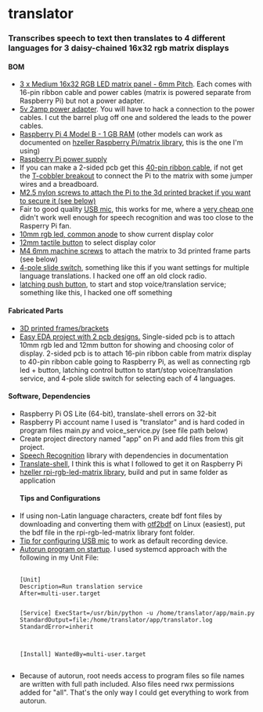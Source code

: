 # translator
<h3>Transcribes speech to text then translates to 4 different languages for 3 daisy-chained 16x32 rgb matrix displays</h3>
<h4>BOM</h4>
<ul>
  <li><a href="https://www.adafruit.com/product/420">3 x Medium 16x32 RGB LED matrix panel - 6mm Pitch</a>. Each comes with 16-pin ribbon cable and power cables (matrix is powered separate from Raspberry Pi) but not a power adapter. </li>
  <li><a href="https://www.adafruit.com/product/276">5v 2amp power adapter</a>. You will have to hack a connection to the power cables. I cut the barrel plug off one and soldered the leads to the power cables.
  <li><a href="https://www.adafruit.com/product/4295">Raspberry Pi 4 Model B - 1 GB RAM</a> (other models can work as documented on <a href="https://github.com/hzeller/rpi-rgb-led-matrix">hzeller Raspberry Pi/matrix library</a>, this is the one I'm using)</li>
  <li><a href="https://www.adafruit.com/product/4298">Raspberry Pi power supply</a>
  <li>If you can make a 2-sided pcb get this <a href="https://www.adafruit.com/product/1988">40-pin ribbon cable</a>, if not get the <a href="https://www.adafruit.com/product/1989">T-cobbler breakout</a> to connect the Pi to the matrix with some jumper wires and a breadboard.</li>
  <li><a href="https://www.adafruit.com/product/3658">M2.5 nylon screws to attach the Pi to the 3d printed bracket if you want to secure it (see below)</a></li>
  <li>Fair to good quality <a href="https://www.microcenter.com/product/645865/fifine-usb-microphone-%e2%80%93-k650">USB mic</a>, this works for me, where a <a href="https://www.adafruit.com/product/3367">very cheap one</a> didn't work well enough for speech recognition and was too close to the Rasperry Pi fan.</li>
  <li><a href="https://www.adafruit.com/product/848">10mm rgb led, common anode</a> to show current display color</li>
  <li><a href="https://www.adafruit.com/product/1010">12mm tactile button</a> to select display color</li>
  <li><a href="https://www.amazon.com/Phillips-Countersunk-Machine-Screws-100pcs/dp/B018RSV7GM/ref=sr_1_6?crid=1DPNAOIWURN82&keywords=m4+machine+screw+6mm&qid=1694360762&sprefix=m4+machine+screw+6mm%2Caps%2C96&sr=8-6">M4 6mm machine screws</a> to attach the matrix to 3d printed frame parts (see below)</li>
  <li><a href="https://www.amazon.com/uxcell-Position-Panel-Switch-Latching/dp/B01N11OG51/ref=sr_1_4?crid=MVILGR469TU7&keywords=4+throw+slide+switch&qid=1694359070&sprefix=4+throw+slide+switch%2Caps%2C98&sr=8-4">4-pole slide switch</a>, something like this if you want settings for multiple language translations. I hacked one off an old clock radio.</li>
  <li><a href="https://www.adafruit.com/product/1443">latching push button</a>, to start and stop voice/translation service; something like this, I hacked one off something</li>
</ul>
<h4>Fabricated Parts</h4>
<ul>
  <li><a href="https://www.tinkercad.com/things/iSzlixS7yKj-matrix-frame">3D printed frames/brackets</a></li>
  <li><a href="https://oshwlab.com/enauman/rgb-panel">Easy EDA project with 2 pcb designs.</a> Single-sided pcb is to attach 10mm rgb led and 12mm button for showing and choosing color of display. 2-sided pcb is to attach 16-pin ribbon cable from matrix display to 40-pin ribbon cable going to Raspberry Pi, as well as connecting rgb led + button, latching control button to start/stop voice/translation service, and 4-pole slide switch for selecting each of 4 languages.</li>
</ul>
<h4>Software, Dependencies</h4>
<ul>
<li>Raspberry Pi OS Lite (64-bit), translate-shell errors on 32-bit</li>
<li>Raspberry Pi account name I used is "translator" and is hard coded in program files main.py and voice_service.py (see file path below)</li>
<li>Create project directory named "app" on Pi and add files from this git project.</li>
<li><a href="https://pypi.org/project/SpeechRecognition/">Speech Recognition</a> library with dependencies in documentation</li>
<li><a href="https://lindevs.com/install-translate-shell-on-raspberry-pi/">Translate-shell</a>, I think this is what I followed to get it on Raspberry Pi</li>
<li><a href="https://github.com/hzeller/rpi-rgb-led-matrix/tree/master">hzeller rpi-rgb-led-matrix library</a>, build and put in same folder as application</li>
<h4>Tips and Configurations</h4>
<li>If using non-Latin language characters, create bdf font files by downloading and converting them with <a href="https://learn.adafruit.com/custom-fonts-for-pyportal-circuitpython-display/use-otf2bdf">otf2bdf</a> on Linux (easiest), put the bdf file in the rpi-rgb-led-matrix library font folder.</li>
<li><a href="https://learn.adafruit.com/usb-audio-cards-with-a-raspberry-pi/updating-alsa-config">Tip for configuring USB mic</a> to work as default recording device.</li>
<li><a href="https://learn.sparkfun.com/tutorials/how-to-run-a-raspberry-pi-program-on-startup#method-3-systemd">Autorun program on startup</a>. I used systemcd approach with the following in my Unit File:<br />
  <pre>
    <code>
[Unit]
Description=Run translation service
After=multi-user.target

[Service]
ExecStart=/usr/bin/python -u /home/translator/app/main.py
StandardOutput=file:/home/translator/app/translator.log
StandardError=inherit

[Install]
WantedBy=multi-user.target
    </code>
  </pre>
  </li>
  <li>Because of autorun, root needs access to program files so file names are written with full path included. Also files need rwx permissions added for "all". That's the only way I could get everything to work from autorun.</li>
  </ul>


